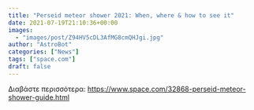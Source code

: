 ```yaml
---
title: "Perseid meteor shower 2021: When, where & how to see it"
date: 2021-07-19T21:10:36+00:00
images:
  - "images/post/Z94HV5cDL3AfMG8cmQHJgi.jpg"
author: "AstroBot"
categories: ["News"]
tags: ["space.com"]
draft: false
---
```




Διαβάστε περισσότερα: https://www.space.com/32868-perseid-meteor-shower-guide.html
